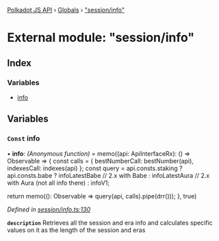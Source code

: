 [Polkadot JS API](../README.md) › [Globals](../globals.md) › ["session/info"](_session_info_.md)

# External module: "session/info"

## Index

### Variables

* [info](_session_info_.md#const-info)

## Variables

### `Const` info

• **info**: *(Anonymous function)* =  memo((api: ApiInterfaceRx): () => Observable<DerivedSessionInfo> => {
  const calls = {
    bestNumberCall: bestNumber(api),
    indexesCall: indexes(api)
  };
  const query = api.consts.staking
    ? api.consts.babe
      ? infoLatestBabe // 2.x with Babe
      : infoLatestAura // 2.x with Aura (not all info there)
    : infoV1;

  return memo((): Observable<DerivedSessionInfo> =>
    query(api, calls).pipe(drr()));
}, true)

*Defined in [session/info.ts:130](https://github.com/polkadot-js/api/blob/287ceb2ded/packages/api-derive/src/session/info.ts#L130)*

**`description`** Retrieves all the session and era info and calculates specific values on it as the length of the session and eras
